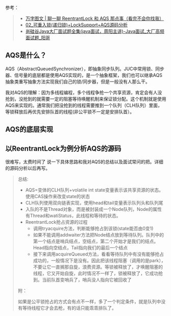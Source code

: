 参考：

> - [万字图文 | 聊一聊 ReentrantLock 和 AQS 那点事（看完不会你找我）](https://xie.infoq.cn/article/8c8de2eab6cf13a5d922d0491)
> - [02_可重入锁(递归锁)+LockSupport+AQS源码分析](https://blog.csdn.net/TZ845195485/article/details/109210263)
> - [尚硅谷Java大厂面试题全集(java面试，周阳主讲)-Java面试_大厂高频面试题_阳哥](https://www.bilibili.com/video/BV1zb411M7NQ?p=147)

## AQS是什么？

AQS（AbstractQueuedSynchronizer），即抽象同步队列。JUC中常用锁、同步器、信号量的底层都是使用AQS实现的，是一个抽象框架，我们也可以继承AQS抽象类重写抽象方法实现我们自己的锁/同步器，但是一般没有人那么干。

我对AQS的理解：因为多线程编程，多个线程争抢一个共享资源，肯定会有人没抢到，没抢到的就需要一定的阻塞等待唤醒机制来保证锁分配。这个机制就是使用AQS来实现的。通常我们把没抢到的线程需要推到一个队列（CLH队列）里面，等锁释放后再优先安排队首的线程(非公平锁不一定是安排队首）。

## AQS的底层实现

## 以ReentrantLock为例分析AQS的源码

很难写，太费时间了 说一下具体思路和我对AQS的总结以及面试常问的把。详细的源码分析以后再写。

> 总结:
>
> - AQS=变体的CLH队列+volatile int state变量表示该共享资源的状态。使用CAS操作来改变state的状态
> - CLH队列使用双向链表实现，使用head和tail变量表示队列头和队列尾
> - 入队的不是Thread对象，而是被封装成一个Node队列，Node的属性有Thread和watiStatus，此线程和等待的状态。
> - ReentrantLock抢占资源的过程
>   - 调用tryacquire方法，判断能够抢占到该锁(state能否由0变1)
>   - 如果不能调用addwaiter方法把Node结点放到等待队列。队列中的第一个结点是哨兵结点，空结点，第二个开始才是我们的结点。Head指向空结点，Tail指向我们的最后一个结点
>   - 接下来调用acquireQueued方法，看看等待队列中有没有能够抢占成功的，一般情况下是没有。因此把该线程阻塞（调用的是park），不要让它一直搁那自旋，浪费资源。等锁被释放了，才唤醒阻塞的线程，它又开始自旋，此时情况不一样了，锁被释放了，它成功抢到。当前队首变哨兵了，哨兵没人指向它被回收了
>
> 附：
>
> 如果是公平锁抢占的方式会有点不一样，多了一个判定条件，就是队列中没有等待线程它才会去枪，有的话只能乖乖排队了。

